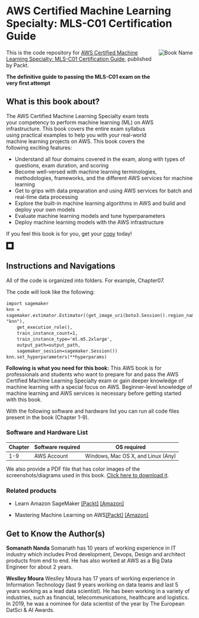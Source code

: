 # AWS Certified Machine Learning Specialty: MLS-C01 Certification Guide

<a href="https://www.packtpub.com/product/aws-certified-machine-learning-specialty-2020-certification-guide/9781800569003"><img src="https://static.packt-cdn.com/products/9781800569003/cover/smaller" alt="Book Name" height="256px" align="right"></a>

This is the code repository for [AWS Certified Machine Learning Specialty: MLS-C01 Certification Guide](https://github.com/PacktPublishing/AWS-Certified-Machine-Learning-Specialty-MLS-C01-Certification-Guide), published by Packt.

**The definitive guide to passing the MLS-C01 exam on the very first attempt**

## What is this book about?
The AWS Certified Machine Learning Specialty exam tests your competency to perform machine learning (ML) on AWS infrastructure. This book covers the entire exam syllabus using practical examples to help you with your real-world machine learning projects on AWS.
This book covers the following exciting features: 
* Understand all four domains covered in the exam, along with types of questions, exam duration, and scoring
* Become well-versed with machine learning terminologies, methodologies, frameworks, and the different AWS services for machine learning
* Get to grips with data preparation and using AWS services for batch and real-time data processing
* Explore the built-in machine learning algorithms in AWS and build and deploy your own models
* Evaluate machine learning models and tune hyperparameters
* Deploy machine learning models with the AWS infrastructure

If you feel this book is for you, get your [copy](https://www.amazon.com/dp/1800569009) today!

<a href="https://www.packtpub.com/?utm_source=github&utm_medium=banner&utm_campaign=GitHubBanner"><img src="https://raw.githubusercontent.com/PacktPublishing/GitHub/master/GitHub.png" alt="https://www.packtpub.com/" border="5" /></a>

## Instructions and Navigations
All of the code is organized into folders. For example, Chapter07.

The code will look like the following:
```
import sagemaker
knn = sagemaker.estimator.Estimator((get_image_uri(boto3.Session().region_name, "knn"),
    get_execution_role(),
    train_instance_count=1,
    train_instance_type='ml.m5.2xlarge',
    output_path=output_path,
    sagemaker_session=sagemaker.Session())
knn.set_hyperparameters(**hyperparams)

```

**Following is what you need for this book:**
This AWS book is for professionals and students who want to prepare for and pass the AWS Certified Machine Learning Specialty exam or gain deeper knowledge of machine learning with a special focus on AWS. Beginner-level knowledge of machine learning and AWS services is necessary before getting started with this book.

With the following software and hardware list you can run all code files present in the book (Chapter 1-9).

### Software and Hardware List

| Chapter  | Software required                   | OS required                        |
| -------- | ------------------------------------| -----------------------------------|
| 1-9      | AWS Account                         | Windows, Mac OS X, and Linux (Any) |

We also provide a PDF file that has color images of the screenshots/diagrams used in this book. [Click here to download it](https://static.packt-cdn.com/downloads/9781800569003_ColorImages.pdf).

### Related products <Other books you may enjoy>
* Learn Amazon SageMaker [[Packt]](https://www.packtpub.com/product/learn-amazon-sagemaker/9781800208919) [[Amazon]](https://www.amazon.com/Learn-Amazon-SageMaker-developers-scientists/dp/180020891X)

* Mastering Machine Learning on AWS[[Packt]](https://www.packtpub.com/product/mastering-machine-learning-on-aws/9781789349795) [[Amazon]](https://www.amazon.com/Mastering-Machine-Learning-AWS-TensorFlow/dp/1789349796)

## Get to Know the Author(s)
**Somanath Nanda**
Somanath has 10 years of working experience in IT industry which includes Prod development, Devops, Design and architect products from end to end. He has also worked at AWS as a Big Data Engineer for about 2 years.
 
 **Weslley Moura**
Weslley Moura has 17 years of working experience in Information Technology (last 9 years working on data teams and last 5 years working as a lead data scientist). He has been working in a variety of industries, such as financial, telecommunications, healthcare and logistics. In 2019, he was a nominee for data scientist of the year by The European DatSci & AI Awards.


